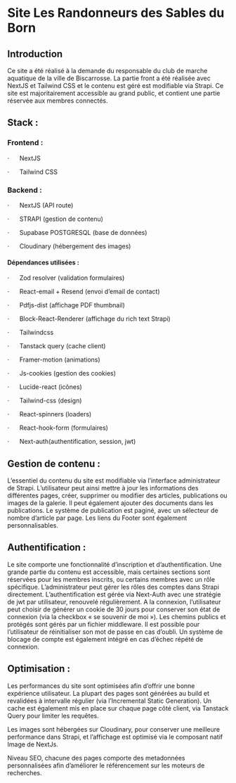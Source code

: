 # Site Les Randonneurs des Sables du Born

## Introduction

Ce site a été réalisé à la demande du responsable du club de marche aquatique de la ville de Biscarrosse. La partie front a été réalisée avec NextJS et Tailwind CSS et le contenu est géré est modifiable via Strapi. Ce site est majoritairement accessible au grand public, et contient une partie réservée aux membres connectés.

## Stack :

### Frontend :

·      NextJS

·      Tailwind CSS

### Backend :

·      NextJS (API route)

·      STRAPI (gestion de contenu)

·      Supabase POSTGRESQL (base de données)

·      Cloudinary (hébergement des images)

#### Dépendances utilisées :

·      Zod resolver (validation formulaires)

·      React-email + Resend (envoi d’email de contact)

·      Pdfjs-dist (affichage PDF thumbnail)

·      Block-React-Renderer (affichage du rich text Strapi)

·      Tailwindcss

·      Tanstack query (cache client)

·      Framer-motion (animations)

·      Js-cookies (gestion des cookies)

·      Lucide-react (icônes)

·      Tailwind-css (design)

·      React-spinners (loaders)

·      React-hook-form (formulaires)

·      Next-auth(authentification, session, jwt)

## Gestion de contenu :

L’essentiel du contenu du site est modifiable via l’interface administrateur de Strapi. L’utilisateur peut ainsi mettre à jour les informations des différentes pages, créer, supprimer ou modifier des articles, publications ou images de la galerie. Il peut également ajouter des documents dans les publications. Le système de publication est paginé, avec un sélecteur de nombre d’article par page. Les liens du Footer sont également personnalisables.

## Authentification :

Le site comporte une fonctionnalité d’inscription et d’authentification. Une grande partie du contenu est accessible, mais certaines sections sont réservées pour les membres inscrits, ou certains membres avec un rôle spécifique. L’administrateur peut gérer les rôles des comptes dans Strapi directement. L’authentification est gérée via Next-Auth avec une stratégie de jwt par utilisateur, renouvelé régulièrement. A la connexion, l’utilisateur peut choisir de générer un cookie de 30 jours pour conserver son état de connexion (via la checkbox « se souvenir de moi »). Les chemins publics et protégés sont gérés par un fichier middleware. Il est possible pour l’utilisateur de réinitialiser son mot de passe en cas d’oubli. Un système de blocage de compte est également intégré en cas d’échec répété de connexion.

## Optimisation :

Les performances du site sont optimisées afin d’offrir une bonne expérience utilisateur. La plupart des pages sont générées au build et revalidées à intervalle régulier (via l’Incremental Static Generation). Un cache est également mis en place sur chaque page côté client, via Tanstack Query pour limiter les requêtes.

Les images sont hébergées sur Cloudinary, pour conserver une meilleure performance dans Strapi, et l’affichage est optimisé via le composant natif Image de NextJs.

Niveau SEO, chacune des pages comporte des metadonnées personnalisées afin d’améliorer le référencement sur les moteurs de recherches.

